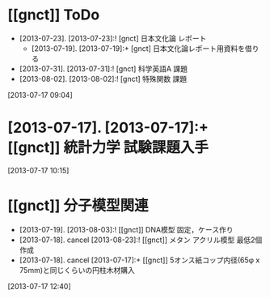 # [[gnct]] ToDo 

* [2013-07-23]. [2013-07-23]:! [gnct] 日本文化論 レポート
    * [2013-07-19]. [2013-07-19]:+ [gnct] 日本文化論レポート用資料を借りる
* [2013-07-31]. [2013-07-31]:! [gnct] 科学英語A 課題
* [2013-08-02]. [2013-08-02]:! [gnct] 特殊関数 課題

[2013-07-17 09:04] 

# [2013-07-17]. [2013-07-17]:+ [[gnct]] 統計力学 試験課題入手

[2013-07-17 10:15] 

# [[gnct]] 分子模型関連

* [2013-07-19]. [2013-08-03]:! [[gnct]] DNA模型 固定，ケース作り
* [2013-07-18]. cancel [2013-08-23]:! [[gnct]] メタン アクリル模型 最低2個作成
* [2013-07-18]. cancel [2013-07-17]:+ [[gnct]] 5オンス紙コップ内径(65φ x 75mm)と同じくらいの円柱木材購入

[2013-07-17 12:40] 


